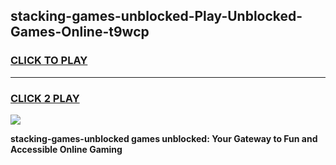 
## stacking-games-unblocked-Play-Unblocked-Games-Online-t9wcp
<h3>
<a href="https://premium76.site?title=stacking-games-unblocked&ref=24A">CLICK TO PLAY</a></h3>
<hr>

<h3>
<a href="https://premium76.site?title=stacking-games-unblocked&ref=24A">CLICK 2 PLAY</a>
  
</h3>

<a href="https://premium76.site?title=stacking-games-unblocked&ref=24A"><img src="https://clearcache.store/games.png"></a>


**stacking-games-unblocked games unblocked: Your Gateway to Fun and Accessible Online Gaming**
